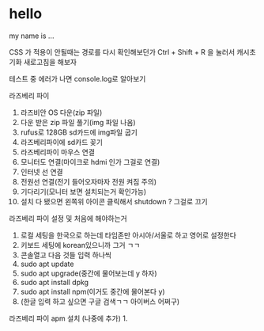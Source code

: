 # hello

my name is ...

CSS 가 적용이 안될때는 경로를 다시 확인해보던가 Ctrl + Shift + R 을 눌러서 캐시초기화 새로고침을 해보자

테스트 중 에러가 나면 console.log로 알아보기

라즈베리 파이
1. 라즈비안 OS 다운(zip 파일)
2. 다운 받은 zip 파일 풀기(img 파일 나옴)
3. rufus로 128GB sd카드에 img파일 굽기
4. 라즈베리파이에 sd카드 꽂기
5. 라즈베리파이 마우스 연결
6. 모니터도 연결(마이크로 hdmi 인가 그걸로 연결)
7. 인터넷 선 연결
8. 전원선 연결(전기 들어오자마자 전원 켜짐 주의)
9. 기다리기(모니터 보면 설치되는거 확인가능)
10. 설치 다 됐으면 왼쪽위 아이콘 클릭해서 shutdown ? 그걸로 끄기

라즈베리 파이 설정 및 처음에 해야하는거
1. 로컬 세팅을 한국으로 하는데 타임존만 아시아/서울로 하고 영어로 설정한다
2. 키보드 세팅에 korean있으니까 그거 ㄱㄱ
3. 콘솔열고 다음 것들 입력 하나씩
4. sudo apt update
5. sudo apt upgrade(중간에 물어보는데 y 하자)
6. sudo apt install dpkg
7. sudo apt install npm(이거도 중간에 물어본다 y)
8. (한글 입력 하고 싶으면 구글 검색ㄱㄱ 아이버스 어쩌구)

라즈베리 파이 apm 설치 (나중에 추가)
1. 